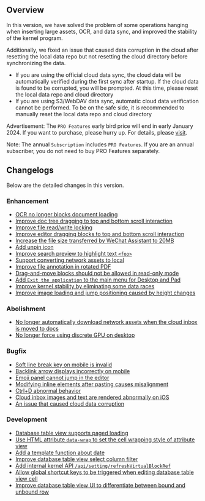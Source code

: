 ## Overview

In this version, we have solved the problem of some operations hanging when inserting large assets, OCR, and data sync, and improved the stability of the kernel program.

Additionally, we fixed an issue that caused data corruption in the cloud after resetting the local data repo but not resetting the cloud directory before synchronizing the data.

* If you are using the official cloud data sync, the cloud data will be automatically verified during the first sync after startup. If the cloud data is found to be corrupted, you will be prompted. At this time, please reset the local data repo and cloud directory
* If you are using S3/WebDAV data sync, automatic cloud data verification cannot be performed. To be on the safe side, it is recommended to manually reset the local data repo and cloud directory

Advertisement: The `PRO Features` early bird price will end in early January 2024. If you want to purchase, please hurry up. For details, please [visit](https://b3log.org/siyuan/en/pricing.html).

Note: The annual `Subscription` includes `PRO Features`. If you are an annual subscriber, you do not need to buy PRO Features separately.

## Changelogs

Below are the detailed changes in this version.

### Enhancement

* [OCR no longer blocks document loading](https://github.com/siyuan-note/siyuan/issues/9230)
* [Improve doc tree dragging to top and bottom scroll interaction](https://github.com/siyuan-note/siyuan/issues/9516)
* [Improve file read/write locking](https://github.com/siyuan-note/siyuan/issues/9748)
* [Improve editor dragging blocks to top and bottom scroll interaction](https://github.com/siyuan-note/siyuan/issues/9813)
* [Increase the file size transferred by WeChat Assistant to 20MB](https://github.com/siyuan-note/siyuan/issues/9816)
* [Add unpin icon](https://github.com/siyuan-note/siyuan/issues/9819)
* [Improve search preview to highlight text `<foo>`](https://github.com/siyuan-note/siyuan/issues/9821)
* [Support converting network assets to local](https://github.com/siyuan-note/siyuan/issues/9826)
* [Improve file annotation in rotated PDF](https://github.com/siyuan-note/siyuan/issues/9831)
* [Drag-and-move blocks should not be allowed in read-only mode](https://github.com/siyuan-note/siyuan/issues/9835)
* [Add `Exit the application` to the main menu for Desktop and Pad](https://github.com/siyuan-note/siyuan/issues/9840)
* [Improve kernel stability by eliminating some data races](https://github.com/siyuan-note/siyuan/issues/9842)
* [Improve image loading and jump positioning caused by height changes](https://github.com/siyuan-note/siyuan/issues/9856)

### Abolishment

* [No longer automatically download network assets when the cloud inbox is moved to docs](https://github.com/siyuan-note/siyuan/issues/9827)
* [No longer force using discrete GPU on desktop](https://github.com/siyuan-note/siyuan/issues/9845)

### Bugfix

* [Soft line break key on mobile is invalid](https://github.com/siyuan-note/siyuan/issues/9822)
* [Backlink arrow displays incorrectly on mobile](https://github.com/siyuan-note/siyuan/issues/9833)
* [Emoji panel cannot jump in the editor](https://github.com/siyuan-note/siyuan/issues/9837)
* [Modifying inline elements after pasting causes misalignment](https://github.com/siyuan-note/siyuan/issues/9839)
* [Ctrl+D abnormal behavior](https://github.com/siyuan-note/siyuan/issues/9841)
* [Cloud inbox images and text are rendered abnormally on iOS](https://github.com/siyuan-note/siyuan/issues/9844)
* [An issue that caused cloud data corruption](https://github.com/siyuan-note/siyuan/issues/9846)

### Development

* [Database table view supports paged loading](https://github.com/siyuan-note/siyuan/issues/9424)
* [Use HTML attribute `data-wrap` to set the cell wrapping style of attribute view](https://github.com/siyuan-note/siyuan/pull/9814)
* [Add a template function about date](https://github.com/siyuan-note/siyuan/pull/9815)
* [Improve database table view select column filter](https://github.com/siyuan-note/siyuan/issues/9820)
* [Add internal kernel API `/api/setting/refreshVirtualBlockRef`](https://github.com/siyuan-note/siyuan/issues/9829)
* [Allow global shortcut keys to be triggered when editing database table view cell](https://github.com/siyuan-note/siyuan/issues/9848)
* [Improve database table view UI to differentiate between bound and unbound row](https://github.com/siyuan-note/siyuan/issues/9849)
